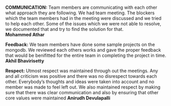 **COMMUNICATION:** Team members are communicating with each other what approach they are following.
                We had team meeting. The blockers which the team members had in the meeting were discussed and we 
               tried to help each other. Some of the issues which we were not able to resolve, we documented that and try to find the 
               solution for that.               
**Mohammed Athar**
               
               
**Feedback:** We team members have done some sample projects on the mongodb. We reviewed each others works and gave the proper feedback that would be benifitted for the entire team in completing the project in time.
**Akhil Bhavirisetty**
               
  **Respect:** Utmost respect was maintained through out the meetings. Any and all criticism was positive and there was no disrespect towards each other. Everybody’s thoughts and ideas were taken into account and no member was made to feel left out. We also maintained respect by making sure that there was clear communication and also by ensuring that other core values were maintained 
**Anirudh Devulapalli**
               
               
               
